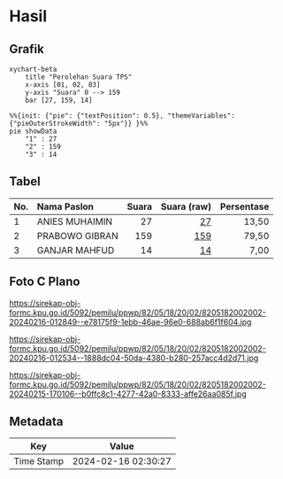 # Hasil

## Grafik

```mermaid
xychart-beta
    title "Perolehan Suara TPS"
    x-axis [01, 02, 03]
    y-axis "Suara" 0 --> 159
    bar [27, 159, 14]
```

```mermaid
%%{init: {"pie": {"textPosition": 0.5}, "themeVariables": {"pieOuterStrokeWidth": "5px"}} }%%
pie showData
    "1" : 27
    "2" : 159
    "3" : 14
```

## Tabel

| No. | Nama Paslon    | Suara | Suara (raw) | Persentase |
|:--- |:-------------- | -----:| -----------:| ----------:|
| 1   | ANIES MUHAIMIN | 27    | [27][p-1]   | 13,50      |
| 2   | PRABOWO GIBRAN | 159   | [159][p-2]  | 79,50      |
| 3   | GANJAR MAHFUD  | 14    | [14][p-3]   | 7,00       |


[p-1]: https://github.com/gigit-pemilu/pemilu-2024-82-maluku-utara/blob/main/pilpres/hitung-suara/sub/82-maluku-utara/sub/05-kepulauan-sula/sub/18-sanana-utara/sub/2002-bajo/sub/002-tps/sub/paslon-1.txt
[p-2]: https://github.com/gigit-pemilu/pemilu-2024-82-maluku-utara/blob/main/pilpres/hitung-suara/sub/82-maluku-utara/sub/05-kepulauan-sula/sub/18-sanana-utara/sub/2002-bajo/sub/002-tps/sub/paslon-2.txt
[p-3]: https://github.com/gigit-pemilu/pemilu-2024-82-maluku-utara/blob/main/pilpres/hitung-suara/sub/82-maluku-utara/sub/05-kepulauan-sula/sub/18-sanana-utara/sub/2002-bajo/sub/002-tps/sub/paslon-3.txt

## Foto C Plano

https://sirekap-obj-formc.kpu.go.id/5092/pemilu/ppwp/82/05/18/20/02/8205182002002-20240216-012849--e78175f9-1ebb-46ae-96e0-688ab6f1f604.jpg

https://sirekap-obj-formc.kpu.go.id/5092/pemilu/ppwp/82/05/18/20/02/8205182002002-20240216-012534--1888dc04-50da-4380-b280-257acc4d2d71.jpg

https://sirekap-obj-formc.kpu.go.id/5092/pemilu/ppwp/82/05/18/20/02/8205182002002-20240215-170106--b0ffc8c1-4277-42a0-8333-affe26aa085f.jpg


## Metadata

| Key        | Value               |
| ---------- | ------------------- |
| Time Stamp | 2024-02-16 02:30:27 |



